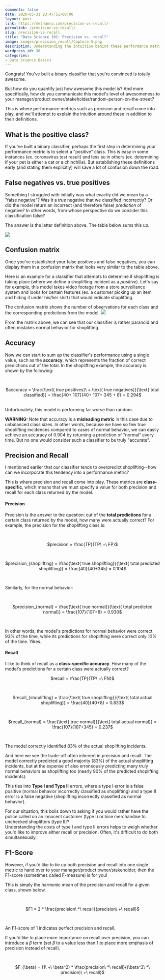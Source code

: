 ```yaml
---
comments: false
date: 2020-05-31 23:47:51+00:00
layout: post
link: https://melhanna.com/precision-vs-recall/
permalink: /precision-vs-recall/
slug: precision-vs-recall
title: "Data Science 101: Precision vs. recall"
image: images/precision_recall/Capture-5.png
description: Understanding the intuition behind these performance metrics.
wordpress_id: 30
categories:
- Data Science Basics
---
```


Congrats!  You've built a binary classifier that you're convinced is totally awesome.

But how do you quantify just how awesome this model is?  And more specifically, how do you communicate this model's level of awesomeness to your manager/product owner/stakeholder/random-person-on-the-street?

This is where performance metrics such as precision and recall come into play, and we'll attempt to explain the intuition around these in addition to their definitions.


## What is the positive class?

If you've built a binary classifier, perhaps the first step in determining your performance metric is to select a "positive" class.  This is easy in some instances (ex. coronavirus test result) and less so in others (ex. determining if your pet is either a cat or a chinchilla).  But establishing these definitions early (and stating them explicitly) will save a lot of confusion down the road.

## False negatives vs. true positives


Something I struggled with initially was what exactly did we mean by a "false negative"?  Was it a _true_ negative that we classified incorrectly?  Or did the model return an incorrect (and therefore false) _prediction_ of negative?  In other words, from whose perspective do we consider this classification false?

The answer is the latter definition above.  The table below sums this up.


![]({{site.baseurl}}/images/precision_recall/Capture-5.png)


## Confusion matrix


Once you've established your false positives and false negatives, you can display them in a confusion matrix that looks very similar to the table above.


Here is an example for a classifier that attempts to determine if shoplifting is taking place (where we define a shoplifting incident as a _positive_).  Let's say for example, this model takes video footage from a store surveillance system and looks for certain features (ex. a customer picking up an item and hiding it under his/her shirt) that would indicate shoplifting.

The confusion matrix shows the number of observations for each class and the corresponding predictions from the model.
![]({{site.baseurl}}/images/precision_recall/download-5.png)

From the matrix above, we can see that our classifier is rather paranoid and often mistakes normal behavior for shoplifting.


## Accuracy


Now we can start to sum up the classifier's performance using a single value, such as the **accuracy**, which represents the fraction of correct predictions out of the total.  In the shoplifting example, the accuracy is shown by the following:

<br>
<p style="text-align: center;">$accuracy = \frac{\text{ true positives}\ + \text{ true negatives}}{\text{ total classified}} = \frac{40+ 107}{40+ 107+ 345 + 8} = 0.294$</p>
<br>
Unfortunately, this model is performing far worse than random.

**WARNING:** Note that accuracy is a **misleading metric** in this case due to unbalanced class sizes.  In other words,  because we have so few true shoplifting incidences compared to cases of normal behavior, we can easily achieve an accuracy of 0.904 by returning a prediction of "normal" every time.  But no one would consider such a classifier to be truly "accurate".


## Precision and Recall

I mentioned earlier that our classifier tends to overpredict shoplifting--how can we incorporate this tendency into a performance metric?

This is where precision and recall come into play.  These metrics are **class-specific**, which means that we must specify a value for both precision and recall for each class returned by the model.

#### **Precision**

Precision is the answer to the question: out of the **total predictions** for a certain class returned by the model, how many were actually correct?  For example, the precision for the shoplifting class is:

<br>
<p style="text-align: center;">$precision = \frac{TP}{TP\ +\ FP}$</p>
<br>
<p style="text-align: center;">$precision_{shoplifting} = \frac{\text{ true shoplifting}}{\text{ total predicted shoplifting}} = \frac{40}{40+345} = 0.104$</p>
<br>

Similarly, for the normal behavior:

<br>
<p style="text-align: center;">$precision_{normal} = \frac{\text{ true normal}}{\text{ total predicted normal}} = \frac{107}{107+8} = 0.930$</p>
<br>

In other words, the model's predictions for normal behavior were correct 93% of the time, while its predictions for shoplifting were correct only _10%_ of the time.  Yikes.



#### **Recall**


I like to think of recall as a **class-specific accuracy**.  How many of the model's predictions for a certain class were actually correct?
<br>
<p style="text-align: center;">$recall = \frac{TP}{TP\ +\ FN}$</p>
<br>
<p style="text-align: center;">$recall_{shoplifting} = \frac{\text{ true shoplifting}}{\text{ total actual shoplifting}} = \frac{40}{40+8} = 0.833$</p>
<br>
<p style="text-align: center;">$recall_{normal} = \frac{\text{ true normal}}{\text{ total actual normal}} = \frac{107}{107+345} = 0.237$</p>
<br>

The model correctly identified 83% of the actual shoplifting incidents.


And here we see the trade-off often inherent in precision and recall.  The model correctly predicted a good majority (83%) of the actual shoplifting incidents, but at the expense of also erroneously predicting many truly normal behaviors as shoplifting too (nearly 90% of the predicted shoplifting incidents).


This ties into **Type I and Type II** errors, where a type I error is a false positive (normal behavior incorrectly classified as shoplifting) and a type II error is a false negative (shoplifting incorrectly classified as normal behavior).  


For our situation, this boils down to asking if you would rather have the police called on an innocent customer (type I) or lose merchandise to unchecked shoplifters (type II)?  
Understanding the costs of type I and type II errors helps to weigh whether you'd like to improve either recall or precision.  Often, it's difficult to do both simultaneously.


## F1-Score


However, if you'd like to tie up both precision and recall into one single metric to hand over to your manager/product owner/stakeholder, then the F1-score (sometimes called F-measure) is for you!


This is simply the harmonic mean of the precision and recall for a given class, shown below.

<br>
<p style="text-align: center;">$F1 = 2 * \frac{precision\ *\ recall}{precision\ +\ recall}$</p>
<br>

An F1-score of 1 indicates perfect precision and recall.

If you'd like to place more importance on recall over precision, you can introduce a $\beta$ term (set $\beta$ to a value less than 1 to place more emphasis of precision instead of recall).

<br>
<p style="text-align: center;">$F_{\beta} = (1\ +\ \beta^2) * \frac{precision\ *\ recall}{(\beta^2\ *\ precision)\ +\ recall}$</p>
<br>


